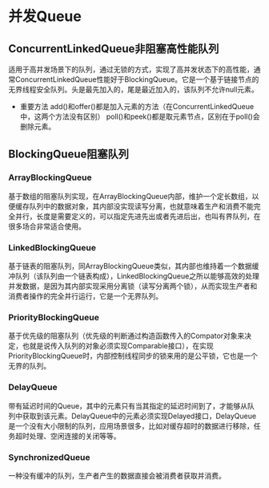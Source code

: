 # 并发Queue

## ConcurrentLinkedQueue非阻塞高性能队列

适用于高并发场景下的队列，通过无锁的方式，实现了高并发状态下的高性能，通常ConcurrentLinkedQueue性能好于BlockingQueue。它是一个基于链接节点的无界线程安全队列。头是最先加入的，尾是最近加入的，该队列不允许null元素。

* 重要方法
add()和offer()都是加入元素的方法（在ConcurrentLinkedQueue中，这两个方法没有区别）
poll()和peek()都是取元素节点，区别在于poll()会删除元素。

## BlockingQueue阻塞队列

### ArrayBlockingQueue

基于数组的阻塞队列实现，在ArrayBlockingQueue内部，维护一个定长数组，以便缓存队列中的数据对象，其内部没实现读写分离，也就意味着生产和消费不能完全并行，长度是需要定义的，可以指定先进先出或者先进后出，也叫有界队列，在很多场合非常适合使用。

### LinkedBlockingQueue

基于链表的阻塞队列，同ArrayBlockingQueue类似，其内部也维持着一个数据缓冲队列（该队列由一个链表构成），LinkedBlockingQueue之所以能够高效的处理并发数据，是因为其内部实现采用分离锁（读写分离两个锁），从而实现生产者和消费者操作的完全并行运行，它是一个无界队列。

### PriorityBlockingQueue

基于优先级的阻塞队列（优先级的判断通过构造函数传入的Compator对象来决定，也就是说传入队列的对象必须实现Comparable接口），在实现PriorityBlockingQueue时，内部控制线程同步的锁来用的是公平锁，它也是一个无界的队列。

### DelayQueue

带有延迟时间的Queue，其中的元素只有当其指定的延迟时间到了，才能够从队列中获取到该元素。DelayQueue中的元素必须实现Delayed接口，DelayQueue是一个没有大小限制的队列，应用场景很多，比如对缓存超时的数据进行移除，任务超时处理、空闲连接的关闭等等。

### SynchronizedQueue

一种没有缓冲的队列，生产者产生的数据直接会被消费者获取并消费。



